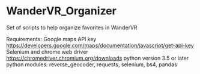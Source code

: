 # WanderVR_Organizer
Set of scripts to help organize favorites in WanderVR

Requirements:
Google maps API key https://developers.google.com/maps/documentation/javascript/get-api-key
Selenium and chrome web driver https://chromedriver.chromium.org/downloads
python version 3.5 or later
python modules: reverse_geocoder, requests, selenium, bs4, pandas


